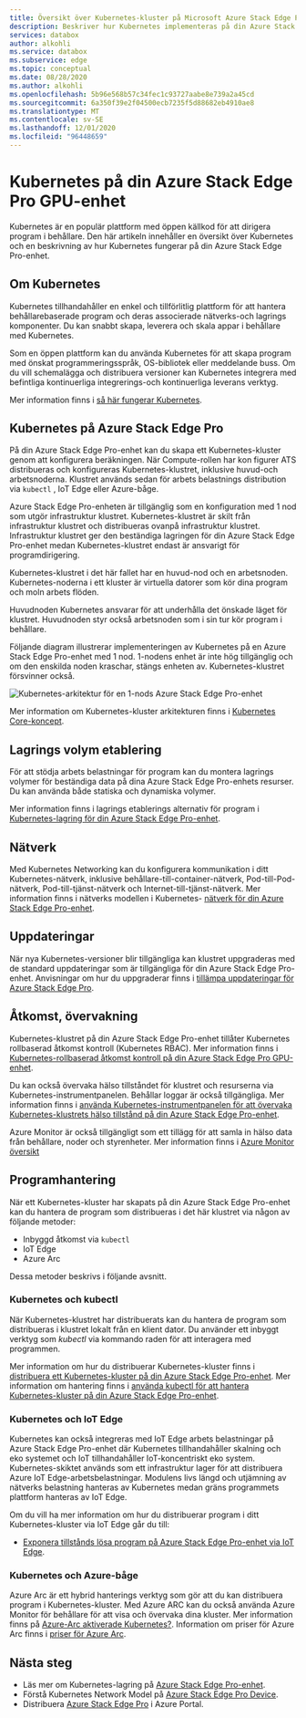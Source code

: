 ```yaml
---
title: Översikt över Kubernetes-kluster på Microsoft Azure Stack Edge Pro-enhet | Microsoft Docs
description: Beskriver hur Kubernetes implementeras på din Azure Stack Edge Pro-enhet.
services: databox
author: alkohli
ms.service: databox
ms.subservice: edge
ms.topic: conceptual
ms.date: 08/28/2020
ms.author: alkohli
ms.openlocfilehash: 5b96e568b57c34fec1c93727aabe8e739a2a45cd
ms.sourcegitcommit: 6a350f39e2f04500ecb7235f5d88682eb4910ae8
ms.translationtype: MT
ms.contentlocale: sv-SE
ms.lasthandoff: 12/01/2020
ms.locfileid: "96448659"
---
```

# <a name="kubernetes-on-your-azure-stack-edge-pro-gpu-device"></a>Kubernetes på din Azure Stack Edge Pro GPU-enhet

Kubernetes är en populär plattform med öppen källkod för att dirigera program i behållare. Den här artikeln innehåller en översikt över Kubernetes och en beskrivning av hur Kubernetes fungerar på din Azure Stack Edge Pro-enhet. 

## <a name="about-kubernetes"></a>Om Kubernetes 

Kubernetes tillhandahåller en enkel och tillförlitlig plattform för att hantera behållarebaserade program och deras associerade nätverks-och lagrings komponenter. Du kan snabbt skapa, leverera och skala appar i behållare med Kubernetes.

Som en öppen plattform kan du använda Kubernetes för att skapa program med önskat programmeringsspråk, OS-bibliotek eller meddelande buss. Om du vill schemalägga och distribuera versioner kan Kubernetes integrera med befintliga kontinuerliga integrerings-och kontinuerliga leverans verktyg.

Mer information finns i [så här fungerar Kubernetes](https://www.youtube.com/watch?v=q1PcAawa4Bg&list=PLLasX02E8BPCrIhFrc_ZiINhbRkYMKdPT&index=2&t=0s).

## <a name="kubernetes-on-azure-stack-edge-pro"></a>Kubernetes på Azure Stack Edge Pro

På din Azure Stack Edge Pro-enhet kan du skapa ett Kubernetes-kluster genom att konfigurera beräkningen. När Compute-rollen har kon figurer ATS distribueras och konfigureras Kubernetes-klustret, inklusive huvud-och arbetsnoderna. Klustret används sedan för arbets belastnings distribution via `kubectl` , IoT Edge eller Azure-båge.

Azure Stack Edge Pro-enheten är tillgänglig som en konfiguration med 1 nod som utgör infrastruktur klustret. Kubernetes-klustret är skilt från infrastruktur klustret och distribueras ovanpå infrastruktur klustret. Infrastruktur klustret ger den beständiga lagringen för din Azure Stack Edge Pro-enhet medan Kubernetes-klustret endast är ansvarigt för programdirigering. 

Kubernetes-klustret i det här fallet har en huvud-nod och en arbetsnoden. Kubernetes-noderna i ett kluster är virtuella datorer som kör dina program och moln arbets flöden. 

Huvudnoden Kubernetes ansvarar för att underhålla det önskade läget för klustret. Huvudnoden styr också arbetsnoden som i sin tur kör program i behållare. 

Följande diagram illustrerar implementeringen av Kubernetes på en Azure Stack Edge Pro-enhet med 1 nod. 1-nodens enhet är inte hög tillgänglig och om den enskilda noden kraschar, stängs enheten av. Kubernetes-klustret försvinner också.

![Kubernetes-arkitektur för en 1-nods Azure Stack Edge Pro-enhet](media/azure-stack-edge-gpu-kubernetes-overview/kubernetes-architecture-1-node.png)

Mer information om Kubernetes-kluster arkitekturen finns i [Kubernetes Core-koncept](https://kubernetes.io/docs/concepts/architecture/).


<!--The Kubernetes cluster control plane components make global decisions about the cluster. The control plane has:

- *kubeapiserver* that is the front end of the Kubernetes API and exposes the API.
- *etcd* that is a highly available key value store that backs up all the Kubernetes cluster data.
- *kube-scheduler* that makes scheduling decisions.
- *kube-controller-manager* that runs controller processes such as those for node controllers, replications controllers, endpoint controllers, and service account and token controllers. -->

## <a name="storage-volume-provisioning"></a>Lagrings volym etablering

För att stödja arbets belastningar för program kan du montera lagrings volymer för beständiga data på dina Azure Stack Edge Pro-enhets resurser. Du kan använda både statiska och dynamiska volymer. 

Mer information finns i lagrings etablerings alternativ för program i [Kubernetes-lagring för din Azure Stack Edge Pro-enhet](azure-stack-edge-gpu-kubernetes-storage.md).

## <a name="networking"></a>Nätverk

Med Kubernetes Networking kan du konfigurera kommunikation i ditt Kubernetes-nätverk, inklusive behållare-till-container-nätverk, Pod-till-Pod-nätverk, Pod-till-tjänst-nätverk och Internet-till-tjänst-nätverk. Mer information finns i nätverks modellen i Kubernetes- [nätverk för din Azure Stack Edge Pro-enhet](azure-stack-edge-gpu-kubernetes-networking.md).

## <a name="updates"></a>Uppdateringar

När nya Kubernetes-versioner blir tillgängliga kan klustret uppgraderas med de standard uppdateringar som är tillgängliga för din Azure Stack Edge Pro-enhet. Anvisningar om hur du uppgraderar finns i [tillämpa uppdateringar för Azure Stack Edge Pro](azure-stack-edge-gpu-install-update.md).

## <a name="access-monitoring"></a>Åtkomst, övervakning

Kubernetes-klustret på din Azure Stack Edge Pro-enhet tillåter Kubernetes rollbaserad åtkomst kontroll (Kubernetes RBAC). Mer information finns i [Kubernetes-rollbaserad åtkomst kontroll på din Azure Stack Edge Pro GPU-enhet](azure-stack-edge-gpu-kubernetes-rbac.md).

Du kan också övervaka hälso tillståndet för klustret och resurserna via Kubernetes-instrumentpanelen. Behållar loggar är också tillgängliga. Mer information finns i [använda Kubernetes-instrumentpanelen för att övervaka Kubernetes-klustrets hälso tillstånd på din Azure Stack Edge Pro-enhet](azure-stack-edge-gpu-monitor-kubernetes-dashboard.md).

Azure Monitor är också tillgängligt som ett tillägg för att samla in hälso data från behållare, noder och styrenheter. Mer information finns i [Azure Monitor översikt](../azure-monitor/overview.md)

<!--## Private container registry

Kubernetes on Azure Stack Edge Pro device allows for the private storage of your images by providing a local container registry.-->

## <a name="application-management"></a>Programhantering

När ett Kubernetes-kluster har skapats på din Azure Stack Edge Pro-enhet kan du hantera de program som distribueras i det här klustret via någon av följande metoder:

- Inbyggd åtkomst via `kubectl`
- IoT Edge 
- Azure Arc

Dessa metoder beskrivs i följande avsnitt.


### <a name="kubernetes-and-kubectl"></a>Kubernetes och kubectl

När Kubernetes-klustret har distribuerats kan du hantera de program som distribueras i klustret lokalt från en klient dator. Du använder ett inbyggt verktyg som *kubectl* via kommando raden för att interagera med programmen. 

Mer information om hur du distribuerar Kubernetes-kluster finns i [distribuera ett Kubernetes-kluster på din Azure Stack Edge Pro-enhet](azure-stack-edge-gpu-create-kubernetes-cluster.md). Mer information om hantering finns i [använda kubectl för att hantera Kubernetes-kluster på din Azure Stack Edge Pro-enhet](azure-stack-edge-gpu-create-kubernetes-cluster.md).


### <a name="kubernetes-and-iot-edge"></a>Kubernetes och IoT Edge

Kubernetes kan också integreras med IoT Edge arbets belastningar på Azure Stack Edge Pro-enhet där Kubernetes tillhandahåller skalning och eko systemet och IoT tillhandahåller IoT-koncentriskt eko system. Kubernetes-skiktet används som ett infrastruktur lager för att distribuera Azure IoT Edge-arbetsbelastningar. Modulens livs längd och utjämning av nätverks belastning hanteras av Kubernetes medan gräns programmets plattform hanteras av IoT Edge.

Om du vill ha mer information om hur du distribuerar program i ditt Kubernetes-kluster via IoT Edge går du till: 

- [Exponera tillstånds lösa program på Azure Stack Edge Pro-enhet via IoT Edge](azure-stack-edge-gpu-deploy-stateless-application-iot-edge-module.md).


### <a name="kubernetes-and-azure-arc"></a>Kubernetes och Azure-båge

Azure Arc är ett hybrid hanterings verktyg som gör att du kan distribuera program i Kubernetes-kluster. Med Azure ARC kan du också använda Azure Monitor för behållare för att visa och övervaka dina kluster. Mer information finns på [Azure-Arc aktiverade Kubernetes?](../azure-arc/kubernetes/overview.md). Information om priser för Azure Arc finns i [priser för Azure Arc](https://azure.microsoft.com/services/azure-arc/#pricing).


## <a name="next-steps"></a>Nästa steg

- Läs mer om Kubernetes-lagring på [Azure Stack Edge Pro-enhet](azure-stack-edge-gpu-kubernetes-storage.md).
- Förstå Kubernetes Network Model på [Azure Stack Edge Pro Device](azure-stack-edge-gpu-kubernetes-networking.md).
- Distribuera [Azure Stack Edge Pro](azure-stack-edge-gpu-deploy-prep.md) i Azure Portal.